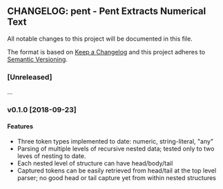 ## CHANGELOG: pent - Pent Extracts Numerical Text

All notable changes to this project will be documented in this file.

The format is based on [Keep a Changelog](http://keepachangelog.com/en/1.0.0/)
and this project adheres to [Semantic Versioning](http://semver.org/spec/v2.0.0.html).

### [Unreleased]

...


### v0.1.0 [2018-09-23]

#### Features

 * Three token types implemented to date: numeric, string-literal, "any"
 * Parsing of multiple levels of recursive nested data; tested only
   to two leves of nesting to date.
 * Each nested level of structure can have head/body/tail
 * Captured tokens can be easily retrieved from head/tail at the top level
   parser; no good head or tail capture yet from within nested structures
